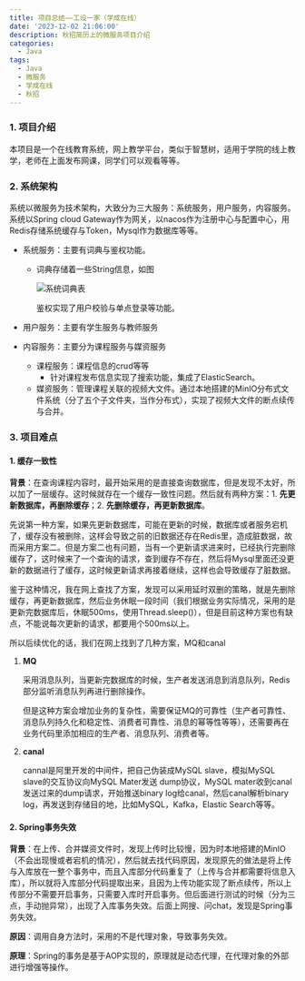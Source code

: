```yaml
---
title: 项目总结——工设一家（学成在线）
date: '2023-12-02 21:06:00'
description: 秋招简历上的微服务项目介绍
categories: 
  - Java
tags:
  - Java
  - 微服务
  - 学成在线
  - 秋招
---
```




### 1. 项目介绍

​	本项目是一个在线教育系统，网上教学平台，类似于智慧树，适用于学院的线上教学，老师在上面发布网课，同学们可以观看等等。

### 2. 系统架构

​	系统以微服务为技术架构，大致分为三大服务：系统服务，用户服务，内容服务。系统以Spring cloud Gateway作为网关，以nacos作为注册中心与配置中心，用Redis存储系统缓存与Token，Mysql作为数据库等等。

- 系统服务：主要有词典与鉴权功能。

  - 词典存储着一些String信息，如图

    ![系统词典表](https://cdn.jsdelivr.net/gh/June-PJ/PicGo-PJ/img/image-20231113154642944.png)

    鉴权实现了用户校验与单点登录等功能。

- 用户服务：主要有学生服务与教师服务

- 内容服务：主要分为课程服务与媒资服务

  - 课程服务：课程信息的crud等等
    - 针对课程发布信息实现了搜索功能，集成了ElasticSearch。
  - 媒资服务：管理课程关联的视频大文件。通过本地搭建的MinIO分布式文件系统（分了五个子文件夹，当作分布式），实现了视频大文件的断点续传与合并。

### 3. 项目难点

#### 1. 缓存一致性

**背景**：在查询课程内容时，最开始采用的是直接查询数据库，但是发现不太好，所以加了一层缓存。这时候就存在一个缓存一致性问题。然后就有两种方案：1. **先更新数据库，再删除缓存**；2. **先删除缓存，再更新数据库**。

先说第一种方案，如果先更新数据库，可能在更新的时候，数据库或者服务宕机了，缓存没有被删除，这样会导致之前的旧数据还存在Redis里，造成脏数据，故而采用方案二。但是方案二也有问题，当有一个更新请求进来时，已经执行完删除缓存了，这时候来了一个查询的请求，查到缓存不存在，然后将Mysql里面还没更新的数据进行了缓存，这时候更新请求再接着继续，这样也会导致缓存了脏数据。

鉴于这种情况，我在网上查找了方案，发现可以采用延时双删的策略，就是先删除缓存，再更新数据库，然后业务休眠一段时间（我们根据业务实际情况，采用的是更新完数据库后，休眠500ms，使用Thread.sleep()），但是目前这种方案也有缺点，不能说每次更新的请求，都要用个500ms以上。

所以后续优化的话，我们在网上找到了几种方案，MQ和canal

1. **MQ**

   采用消息队列，当更新完数据库的时候，生产者发送消息到消息队列，Redis部分监听消息队列再进行删除操作。

   但是这种方案会增加业务的复杂性，需要保证MQ的可靠性（生产者可靠性、消息队列持久化和稳定性、消费者可靠性、消息的幂等性等等），还需要再在业务代码里添加相应的生产者、消息队列、消费者等。

2. **canal**

   cannal是阿里开发的中间件，把自己伪装成MySQL slave，模拟MySQL slave的交互协议向MySQL Mater发送 dump协议，MySQL mater收到canal发送过来的dump请求，开始推送binary log给canal，然后canal解析binary log，再发送到存储目的地，比如MySQL，Kafka，Elastic Search等等。

#### 2. Spring事务失效

**背景**：在上传、合并媒资文件时，发现上传时比较慢，因为时本地搭建的MinIO（不会出现慢或者宕机的情况），然后就去找代码原因，发现原先的做法是将上传与入库放在一整个事务中，而且入库部分代码重复了（上传与合并都需要将信息入库），所以就将入库部分代码提取出来，且因为上传功能实现了断点续传，所以上传部分不需要开启事务，只需要入库时开启事务。但后面进行测试的时候（分为三点，手动抛异常），出现了入库事务失效。后面上网搜、问chat，发现是Spring事务失效。

**原因**：调用自身方法时，采用的不是代理对象，导致事务失效。

**原理**：Spring的事务是基于AOP实现的，原理就是动态代理，在代理对象的外部进行增强等操作。